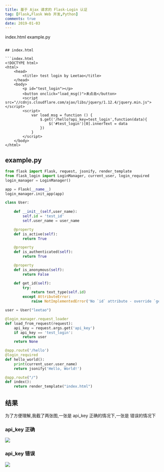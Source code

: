 ```yaml
---
title: 基于 Ajax 请求的 Flask-Login 认证
tag: [Flask,Flask Web 开发,Python]
comments: true
date: 2019-01-03
---
```


index.html
example.py
```

## index.html

```index.html
<!DOCTYPE html>
<html>
    <head>
        <title> test login by Leetao</title>
    </head>
    <body>
        <p id="test_login"></p>
        <button onclick="load_msg()">未点击</button>
        <script src="//cdnjs.cloudflare.com/ajax/libs/jquery/1.12.4/jquery.min.js"></script>
        <script>
            var load_msg = function () {
                $.get('/hello?api_key=test_login',function(data){
                    $('#test_login')[0].innerText = data
                })
            }
        </script>
    </body>
</html>
```

## example.py

```python
from flask import Flask, request, jsonify, render_template
from flask_login import LoginManager, current_user, login_required
login_manager = LoginManager()

app = Flask(__name__)
login_manager.init_app(app)

class User:
    
    def __init__(self,user_name):
        self.id = 'test_id'
        self.user_name = user_name

    @property
    def is_active(self):
        return True

    @property
    def is_authenticated(self):
        return True

    @property
    def is_anonymous(self):
        return False

    def get_id(self):
        try:
            return text_type(self.id)
        except AttributeError:
            raise NotImplementedError('No `id` attribute - override `get_id`')

user = User("leetao")

@login_manager.request_loader
def load_from_request(request):
    api_key = request.args.get('api_key')
    if api_key == 'test_login':
        return user
    return None

@app.route('/hello')
@login_required
def hello_world():
    print(current_user.user_name)
    return jsonify('Hello, World!')

@app.route("/")
def index():
    return render_template("index.html")
```

## 结果

为了方便理解,我截了两张图,一张是 api_key 正确的情况下,一张是 错误的情况下

### api_key 正确

![](http://ww1.sinaimg.cn/large/006wYWbGly1fytiw435blj30zh0g740b.jpg)

### api_key 错误

![](http://ww1.sinaimg.cn/large/006wYWbGly1fytiwcjbcej30vk0i1abi.jpg)